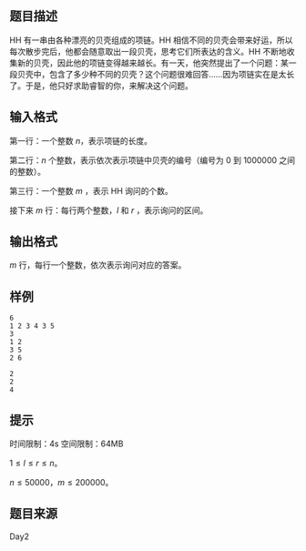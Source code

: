 ## 题目描述

HH 有一串由各种漂亮的贝壳组成的项链。HH 相信不同的贝壳会带来好运，所以每次散步完后，他都会随意取出一段贝壳，思考它们所表达的含义。HH 不断地收集新的贝壳，因此他的项链变得越来越长。有一天，他突然提出了一个问题：某一段贝壳中，包含了多少种不同的贝壳？这个问题很难回答……因为项链实在是太长了。于是，他只好求助睿智的你，来解决这个问题。

## 输入格式

第一行：一个整数 $n$，表示项链的长度。

第二行：$n$ 个整数，表示依次表示项链中贝壳的编号（编号为 $0$ 到 $1000000$ 之间的整数）。

第三行：一个整数 $m$ ，表示 HH 询问的个数。

接下来 $m$ 行：每行两个整数，$l$ 和 $r$ ，表示询问的区间。

## 输出格式

$m$ 行，每行一个整数，依次表示询问对应的答案。

## 样例

```input1
6
1 2 3 4 3 5
3
1 2
3 5
2 6
```

```output1
2
2
4
```

## 提示

时间限制：4s 空间限制：64MB

$1 \le l \le r \le n$。

$n \le 50000，m \le 200000$。

## 题目来源

Day2

